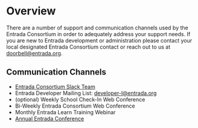 # Overview

There are a number of support and communication channels used by the Entrada Consortium in order to adequately address your support needs. If you are new to Entrada development or administration please contact your local designated Entrada Consortium contact or reach out to us at [doorbell@entrada.org](mailto:doorbell@entrada.org).

## Communication Channels

* [Entrada Consortium Slack Team](https://entrada-consortium.slack.com) 
* Entrada Developer Mailing List: [developer-l@entrada.org](mailto:developer-l@entrada.org)
* (optional) Weekly School Check-In Web Conference
* Bi-Weekly Entrada Consortium Web Conference
* Monthly Entrada Learn Training Webinar
* [Annual Entrada Conference](https://conference.entrada.org)